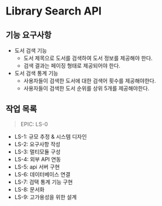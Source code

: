 # Library Search API

## 기능 요구사항

- 도서 검색 기능 
  - 도서 제목으로 도서를 검색하여 도서 정보를 제공해야 한다. 
  - 검색 결과는 페이징 형태로 제공되어야 한다. 
- 도서 검색 통계 기능 
  - 사용자들이 검색한 도서에 대한 검색어 횟수를 제공해야한다. 
  - 사용자들이 검색한 도서 순위를 상위 5개를 제공해야한다.

## 작업 목록

> EPIC: LS-0

- LS-1: 규모 추정 & 시스템 디자인
- LS-2: 요구사항 작성
- LS-3: 멀티모듈 구성
- LS-4: 외부 API 연동
- LS-5: api 서버 구현
- LS-6: 데이터베이스 연결
- LS-7: 검택 통계 기능 구현
- LS-8: 문서화
- LS-9: 고가용성을 위한 설계
